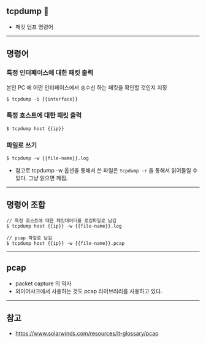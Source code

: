 ## tcpdump 👀
* 패킷 덤프 명령어

---
## 명령어
### 특정 인터페이스에 대한 패킷 출력
본인 PC 에 어떤 인터페이스에서 송수신 하는 패킷을 확인할 것인지 지정
```
$ tcpdump -i {{interface}}
```

### 특정 호스트에 대한 패킷 출력
```
$ tcpdump host {{ip}}
```

### 파일로 쓰기
```
$ tcpdump -w {{file-name}}.log
```
* 참고로 tcpdump -w 옵션을 통해서 쓴 파일은 `tcpdump -r` 을 통해서 읽어들일 수 있다. 그냥 읽으면 깨짐.

---
## 명령어 조합
```
// 특정 호스트에 대한 패킷데이터를 로깅파일로 남김
$ tcpdump host {{ip}} -w {{file-name}}.log

// pcap 파일로 남김
$ tcpdump host {{ip}} -w {{file-name}}.pcap
```

---
## pcap
* packet capture 의 약자
* 와이어샤크에서 사용하는 것도 pcap 라이브러리를 사용하고 있다.

---
## 참고
* https://www.solarwinds.com/resources/it-glossary/pcap
